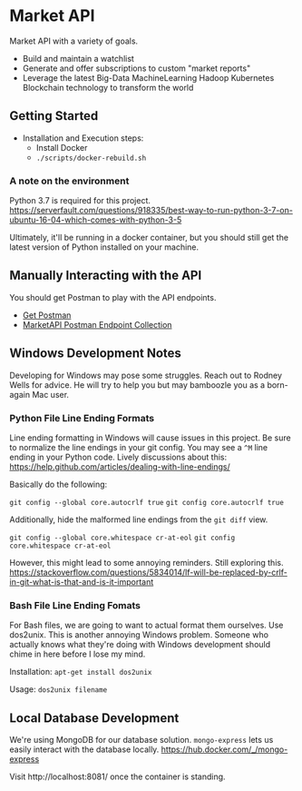 # Market API
Market API with a variety of goals.

- Build and maintain a watchlist
- Generate and offer subscriptions to custom "market reports"
- Leverage the latest Big-Data MachineLearning Hadoop Kubernetes Blockchain technology to transform the world


## Getting Started
- Installation and Execution steps:
    - Install Docker
    - `./scripts/docker-rebuild.sh`

### A note on the environment
Python 3.7 is required for this project.
https://serverfault.com/questions/918335/best-way-to-run-python-3-7-on-ubuntu-16-04-which-comes-with-python-3-5

Ultimately, it'll be running in a docker container, but you should still get the latest version of Python installed on your machine.

## Manually Interacting with the API
You should get Postman to play with the API endpoints.
- [Get Postman](https://www.getpostman.com/)
- [MarketAPI Postman Endpoint Collection](https://documenter.getpostman.com/view/4908870/RWMHKSYP)

## Windows Development Notes
Developing for Windows may pose some struggles. Reach out to Rodney Wells for advice. He will try to help you but may bamboozle you as a born-again Mac user.

### Python File Line Ending Formats
Line ending formatting in Windows will cause issues in this project. Be sure to normalize the line endings in your git config. You may see a `^M` line ending in your Python code. Lively discussions about this:
https://help.github.com/articles/dealing-with-line-endings/

Basically do the following:

`git config --global core.autocrlf true`
`git config core.autocrlf true`

Additionally, hide the malformed line endings from the `git diff` view.

`git config --global core.whitespace cr-at-eol`
`git config core.whitespace cr-at-eol`

However, this might lead to some annoying reminders. Still exploring this.
https://stackoverflow.com/questions/5834014/lf-will-be-replaced-by-crlf-in-git-what-is-that-and-is-it-important

### Bash File Line Ending Fomats
For Bash files, we are going to want to actual format them ourselves. Use dos2unix. This is another annoying Windows problem.
Someone who actually knows what they're doing with Windows development should chime in here before I lose my mind.

Installation:
`apt-get install dos2unix`

Usage:
`dos2unix filename`

## Local Database Development

We're using MongoDB for our database solution. `mongo-express` lets us easily interact with the database locally.
https://hub.docker.com/_/mongo-express

Visit http://localhost:8081/ once the container is standing.
